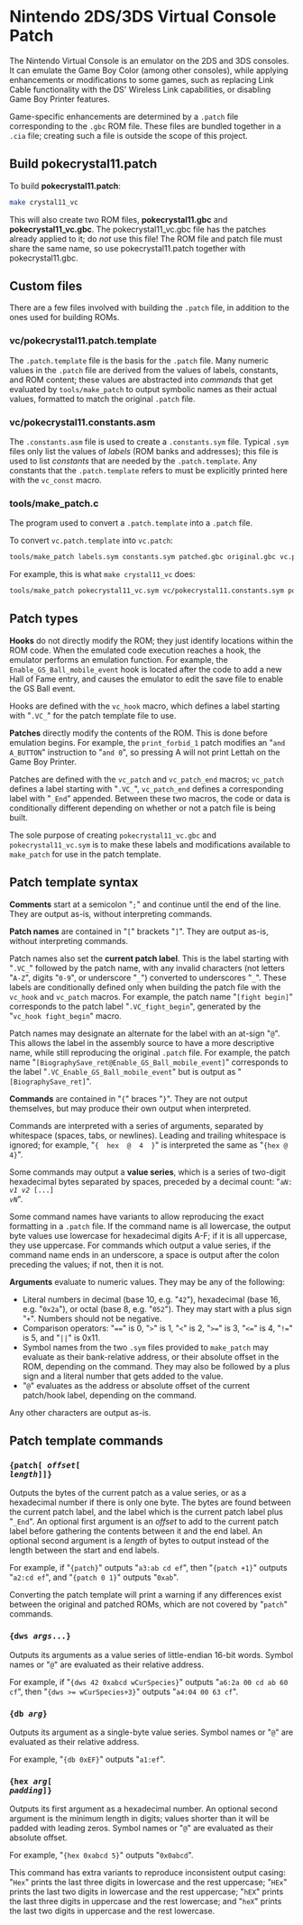# Nintendo 2DS/3DS Virtual Console Patch

The Nintendo Virtual Console is an emulator on the 2DS and 3DS consoles. It can emulate the Game Boy Color (among other consoles), while applying enhancements or modifications to some games, such as replacing Link Cable functionality with the DS' Wireless Link capabilities, or disabling Game Boy Printer features.

Game-specific enhancements are determined by a `.patch` file corresponding to the `.gbc` ROM file. These files are bundled together in a `.cia` file; creating such a file is outside the scope of this project.


## Build pokecrystal11.patch

To build **pokecrystal11.patch**:

```bash
make crystal11_vc
```

This will also create two ROM files, **pokecrystal11.gbc** and **pokecrystal11_vc.gbc**. The pokecrystal11_vc.gbc file has the patches already applied to it; do *not* use this file! The ROM file and patch file must share the same name, so use pokecrystal11.patch together with pokecrystal11.gbc.


## Custom files

There are a few files involved with building the `.patch` file, in addition to the ones used for building ROMs.


### vc/pokecrystal11.patch.template

The `.patch.template` file is the basis for the `.patch` file. Many numeric values in the `.patch` file are derived from the values of labels, constants, and ROM content; these values are abstracted into *commands* that get evaluated by `tools/make_patch` to output symbolic names as their actual values, formatted to match the original `.patch` file.


### vc/pokecrystal11.constants.asm

The `.constants.asm` file is used to create a `.constants.sym` file. Typical `.sym` files only list the values of *labels* (ROM banks and addresses); this file is used to list *constants* that are needed by the `.patch.template`. Any constants that the `.patch.template` refers to must be explicitly printed here with the `vc_const` macro.


### tools/make_patch.c

The program used to convert a `.patch.template` into a `.patch` file.

To convert `vc.patch.template` into `vc.patch`:

```bash
tools/make_patch labels.sym constants.sym patched.gbc original.gbc vc.patch.template vc.patch
```

For example, this is what `make crystal11_vc` does:

```bash
tools/make_patch pokecrystal11_vc.sym vc/pokecrystal11.constants.sym pokecrystal11_vc.gbc pokecrystal11.gbc vc/pokecrystal11.patch.template pokecrystal11.patch
```


## Patch types

**Hooks** do not directly modify the ROM; they just identify locations within the ROM code. When the emulated code execution reaches a hook, the emulator performs an emulation function. For example, the `Enable_GS_Ball_mobile_event` hook is located after the code to add a new Hall of Fame entry, and causes the emulator to edit the save file to enable the GS Ball event.

Hooks are defined with the `vc_hook` macro, which defines a label starting with "`.VC_`" for the patch template file to use.

**Patches** directly modify the contents of the ROM. This is done before emulation begins. For example, the `print_forbid_1` patch modifies an "`and A_BUTTON`" instruction to "`and 0`", so pressing A will not print Lettah on the Game Boy Printer.

Patches are defined with the `vc_patch` and `vc_patch_end` macros; `vc_patch` defines a label starting with "`.VC_`", `vc_patch_end` defines a corresponding label with "`_End`" appended. Between these two macros, the code or data is conditionally different depending on whether or not a patch file is being built.

The sole purpose of creating `pokecrystal11_vc.gbc` and `pokecrystal11_vc.sym` is to make these labels and modifications available to `make_patch` for use in the patch template.


## Patch template syntax

**Comments** start at a semicolon "`;`" and continue until the end of the line. They are output as-is, without interpreting commands.

**Patch names** are contained in "`[`" brackets "`]`". They are output as-is, without interpreting commands.

Patch names also set the **current patch label**. This is the label starting with "`.VC_`" followed by the patch name, with any invalid characters (not letters "`A-Z`", digits "`0-9`", or underscore "`_`") converted to underscores "`_`". These labels are conditionally defined only when building the patch file with the `vc_hook` and `vc_patch` macros. For example, the patch name "`[fight begin]`" corresponds to the patch label "`.VC_fight_begin`", generated by the "`vc_hook fight_begin`" macro.

Patch names may designate an alternate for the label with an at-sign "`@`". This allows the label in the assembly source to have a more descriptive name, while still reproducing the original `.patch` file. For example, the patch name "`[BiographySave_ret@Enable_GS_Ball_mobile_event]`" corresponds to the label "`.VC_Enable_GS_Ball_mobile_event`" but is output as "`[BiographySave_ret]`".

**Commands** are contained in "`{`" braces "`}`". They are not output themselves, but may produce their own output when interpreted.

Commands are interpreted with a series of arguments, separated by whitespace (spaces, tabs, or newlines). Leading and trailing whitespace is ignored; for example, "`{  hex  @  4  }`" is interpreted the same as "`{hex @ 4}`".

Some commands may output a **value series**, which is a series of two-digit hexadecimal bytes separated by spaces, preceded by a decimal count: "<code>a*N*: <i>v1</i> <i>v2</i> [...] <i>vN</i></code>".

Some command names have variants to allow reproducing the exact formatting in a `.patch` file. If the command name is all lowercase, the output byte values use lowercase for hexadecimal digits A-F; if it is all uppercase, they use uppercase. For commands which output a value series, if the command name ends in an underscore, a space is output after the colon preceding the values; if not, then it is not.

**Arguments** evaluate to numeric values. They may be any of the following:

- Literal numbers in decimal (base 10, e.g. "`42`"), hexadecimal (base 16, e.g. "`0x2a`"), or octal (base 8, e.g. "`052`"). They may start with a plus sign "`+`". Numbers should not be negative.
- Comparison operators: "`==`" is 0, "`>`" is 1, "`<`" is 2, "`>=`" is 3, "`<=`" is 4, "`!=`" is 5, and "`||`" is 0x11.
- Symbol names from the two `.sym` files provided to `make_patch` may evaluate as their bank-relative address, or their absolute offset in the ROM, depending on the command. They may also be followed by a plus sign and a literal number that gets added to the value.
- "`@`" evaluates as the address or absolute offset of the current patch/hook label, depending on the command.

Any other characters are output as-is.


## Patch template commands


### <code>{patch[ <i>offset</i>[ <i>length</i>]]}</code>

Outputs the bytes of the current patch as a value series, or as a hexadecimal number if there is only one byte. The bytes are found between the current patch label, and the label which is the current patch label plus "`_End`". An optional first argument is an *offset* to add to the current patch label before gathering the contents between it and the end label. An optional second argument is a *length* of bytes to output instead of the length between the start and end labels.

For example, if "`{patch}`" outputs "`a3:ab cd ef`", then "`{patch +1}`" outputs "`a2:cd ef`", and "`{patch 0 1}`" outputs "`0xab`".

Converting the patch template will print a warning if any differences exist between the original and patched ROMs, which are not covered by "`patch`" commands.


### <code>{dws <i>args</i>...}</code>

Outputs its arguments as a value series of little-endian 16-bit words. Symbol names or "`@`" are evaluated as their relative address.

For example, if "`{dws 42 0xabcd wCurSpecies}`" outputs "`a6:2a 00 cd ab 60 cf`", then "`{dws >= wCurSpecies+3}`" outputs "`a4:04 00 63 cf`".


### <code>{db <i>arg</i>}</code>

Outputs its argument as a single-byte value series. Symbol names or "`@`" are evaluated as their relative address.

For example, "`{db 0xEF}`" outputs "`a1:ef`".


### <code>{hex <i>arg</i>[ <i>padding</i>]}</code>

Outputs its first argument as a hexadecimal number. An optional second argument is the minimum length in digits; values shorter than it will be padded with leading zeros. Symbol names or "`@`" are evaluated as their absolute offset.

For example, "`{hex 0xabcd 5}`" outputs "`0x0abcd`".

This command has extra variants to reproduce inconsistent output casing: "`Hex`" prints the last three digits in lowercase and the rest uppercase; "`HEx`" prints the last two digits in lowercase and the rest uppercase; "`hEX`" prints the last three digits in uppercase and the rest lowercase; and "`heX`" prints the last two digits in uppercase and the rest lowercase.
